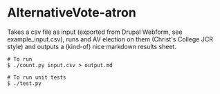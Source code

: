 AlternativeVote-atron
=====================

Takes a csv file as input (exported from Drupal Webform, see
example_input.csv), runs and AV election on them (Christ's College JCR style)
and outputs a (kind-of) nice markdown results sheet.

```
# To run
$ ./count.py input.csv > output.md

# To run unit tests
$ ./test.py
```
